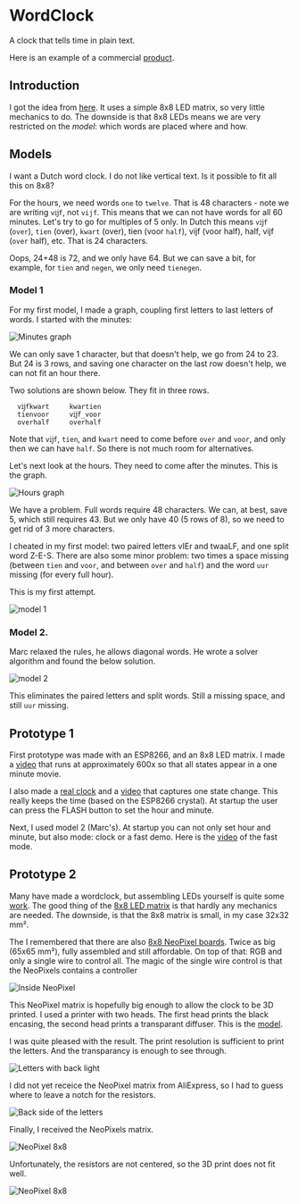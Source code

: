 # WordClock
A clock that tells time in plain text.

Here is an example of a commercial [product](https://qlocktwo.com/).

## Introduction
I got the idea from [here](http://www.espruino.com/Tiny+Word+Clock).
It uses a simple 8x8 LED matrix, so very little mechanics to do.
The downside is that 8x8 LEDs means we are very restricted on the _model_: 
which words are placed where and how.

## Models
I want a Dutch word clock.
I do not like vertical text. Is it possible to fit all this on 8x8?

For the hours, we need words `one` to `twelve`. That is 48 characters - note we are writing `vĳf`, not `vijf`.
This means that we can not have words for all 60 minutes. Let's try to go for multiples of 5 only.
In Dutch this means `vĳf` (`over`), `tien` (over), `kwart` (over), tien (voor `half`), vĳf (voor half), half, vĳf (`over` half), etc.
That is 24 characters.

Oops, 24+48 is 72, and we only have 64. 
But we can save a bit, for example, for `tien` and `negen`, we only need `tienegen`.

### Model 1
For my first model, I made a graph, coupling first letters to last letters of words. I started with the minutes:

![Minutes graph](imgs/minutes.png)

We can only save 1 character, but that doesn't help, we go from 24 to 23. But 24 is 3 rows, and saving one character 
on the last row doesn't help, we can not fit an hour there.

Two solutions are shown below. They fit in three rows.
```
  vĳfkwart     kwartien
  tienvoor     vĳf_voor
  overhalf     overhalf
```

Note that `vĳf`, `tien`, and `kwart` need to come before `over` and `voor`, and only then we can have `half`.
So there is not much room for alternatives.

Let's next look at the hours. They need to come after the minutes.
This is the graph.

![Hours graph](imgs/hours.png)

We have a problem. Full words require 48 characters. We can, at best, save 5, which still requires 43. 
But we only have 40 (5 rows of 8), so we need to get rid of 3 more characters.

I cheated in my first model: two paired letters vIEr and twaaLF, and one split word Z-E-S. 
There are also some minor problem: two times a space missing (between `tien` and `voor`, and between `over` and `half`) 
and the word `uur` missing (for every full hour).

This is my first attempt.

![model 1](imgs/model1.jpg)


### Model 2.
Marc relaxed the rules, he allows diagonal words. He wrote a solver algorithm and found the below solution.

![model 2](imgs/model2.jpg)

This eliminates the paired letters and split words. Still a missing space, and still `uur` missing.


## Prototype 1
First prototype was made with an ESP8266, and an 8x8 LED matrix.
I made a [video](https://www.youtube.com/watch?v=YDhCZarNm9g) that runs 
at approximately 600x so that all states appear in a one minute movie.

I also made a [real clock](WordClock) and a
[video](https://youtu.be/wVqeRSxwd_Y) that captures one state change.
This really keeps the time (based on the ESP8266 crystal).
At startup the user can press the FLASH button to set the hour and minute.

Next, I used model 2 (Marc's).
At startup you can not only set hour and minute, but also mode: clock or a fast demo.
Here is the [video](https://www.youtube.com/watch?v=LO9IB6KRluM) of the fast mode.


## Prototype 2
Many have made a wordclock, but assembling LEDs yourself is quite some [work](https://www.instructables.com/id/My-Arduino-WordClock/).
The good thing of the [8x8 LED matrix](https://www.aliexpress.com/item/32681183937.html) is that hardly any mechanics are needed. 
The downside, is that the 8x8 matrix is small, in my case 32x32 mm².

The I remembered that there are also [8x8 NeoPixel boards](https://www.aliexpress.com/item/32671025605.html).
Twice as big (65x65 mm²), fully assembled and still affordable.
On top of that: RGB and only a single wire to control all.
The magic of the single wire control is that the NeoPixels contains a controller

![Inside NeoPixel](imgs/neozoom.jpg)

This NeoPixel matrix is hopefully big enough to allow the clock to be 3D printed.
I used a printer with two heads. The first head prints the black encasing, the second head prints a 
transparant diffuser. This is the [model](https://a360.co/2R9Nksa).

I was quite pleased with the result. The print resolution is sufficient to print the letters. 
And the transparancy is enough to see through.

![Letters with back light](imgs/letters.jpg)

I did not yet receice the NeoPixel matrix from AliExpress, so I had to guess where to leave a notch for the resistors.

![Back side of the letters](imgs/lettersback.jpg)

Finally, I received the NeoPixels matrix.

![NeoPixel 8x8](imgs/pcb8x8.jpg)

Unfortunately, the resistors are not centered, so the 3D print does not fit well.

![NeoPixel 8x8](imgs/pcb8x8back.jpg)



